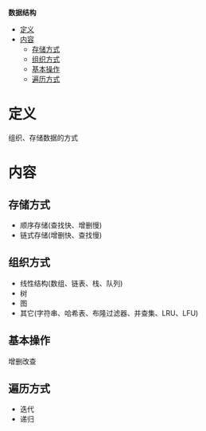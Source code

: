 **数据结构**
- [定义](#定义)
- [内容](#内容)
  - [存储方式](#存储方式)
  - [组织方式](#组织方式)
  - [基本操作](#基本操作)
  - [遍历方式](#遍历方式)
  
# 定义 #
组织、存储数据的方式

# 内容 #
## 存储方式 ##  
  - 顺序存储(查找快、增删慢)
  - 链式存储(增删快、查找慢)

## 组织方式 ##  
  - 线性结构(数组、链表、栈、队列)
  - 树
  - 图
  - 其它(字符串、哈希表、布隆过滤器、并查集、LRU、LFU)
 
## 基本操作 ##
增删改查

## 遍历方式 ##
 - 迭代
 - 递归
